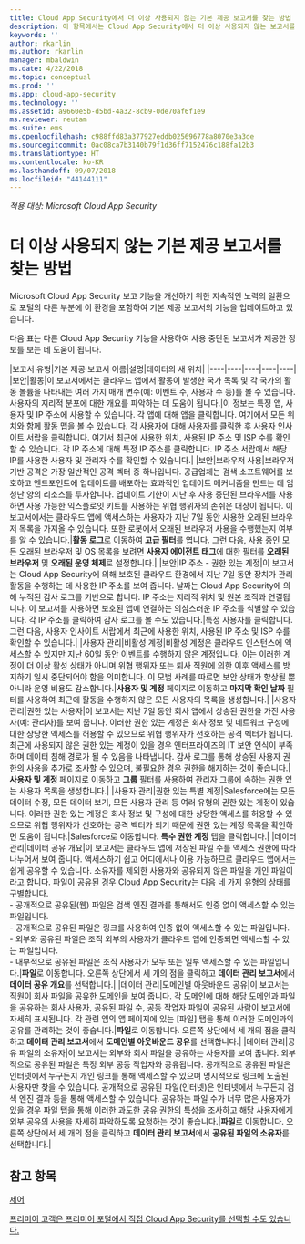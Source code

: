 ```yaml
---
title: Cloud App Security에서 더 이상 사용되지 않는 기본 제공 보고서를 찾는 방법 | Microsoft Docs
description: 이 항목에서는 Cloud App Security에서 더 이상 사용되지 않는 보고서를 생성하기 위한 지침을 제공합니다.
keywords: ''
author: rkarlin
ms.author: rkarlin
manager: mbaldwin
ms.date: 4/22/2018
ms.topic: conceptual
ms.prod: ''
ms.app: cloud-app-security
ms.technology: ''
ms.assetid: a9660e5b-d5bd-4a32-8cb9-0de70af6f1e9
ms.reviewer: reutam
ms.suite: ems
ms.openlocfilehash: c988ffd83a377927eddb025696778a8070e3a3de
ms.sourcegitcommit: 0ac08ca7b3140b79f1d36ff7152476c188fa12b3
ms.translationtype: HT
ms.contentlocale: ko-KR
ms.lasthandoff: 09/07/2018
ms.locfileid: "44144111"
---
```

*적용 대상: Microsoft Cloud App Security*



# <a name="how-to-find-built-in-deprecating-reports"></a>더 이상 사용되지 않는 기본 제공 보고서를 찾는 방법


Microsoft Cloud App Security 보고 기능을 개선하기 위한 지속적인 노력의 일환으로 포털의 다른 부분에 이 환경을 포함하여 기본 제공 보고서의 기능을 업데이트하고 있습니다.

다음 표는 다른 Cloud App Security 기능을 사용하여 사용 중단된 보고서가 제공한 정보를 보는 데 도움이 됩니다.

|보고서 유형|기본 제공 보고서 이름|설명|데이터의 새 위치|
|----|----|----|----|----|
|보안|활동|이 보고서에서는 클라우드 앱에서 활동이 발생한 국가 목록 및 각 국가의 활동 볼륨을 나타내는 여러 가지 매개 변수(예: 이벤트 수, 사용자 수 등)를 볼 수 있습니다. 사용자의 지리적 분포에 대한 개요를 파악하는 데 도움이 됩니다.|이 정보는 특정 앱, 사용자 및 IP 주소에 사용할 수 있습니다. 각 앱에 대해 앱을 클릭합니다. 여기에서 모든 위치와 함께 활동 맵을 볼 수 있습니다. 각 사용자에 대해 사용자를 클릭한 후 사용자 인사이트 서랍을 클릭합니다. 여기서 최근에 사용한 위치, 사용된 IP 주소 및 ISP 수를 확인할 수 있습니다. 각 IP 주소에 대해 특정 IP 주소를 클릭합니다. IP 주소 서랍에서 해당 IP를 사용한 사용자 및 관리자 수를 확인할 수 있습니다.|
|보안|브라우저 사용|브라우저 기반 공격은 가장 일반적인 공격 벡터 중 하나입니다. 공급업체는 검색 소프트웨어를 보호하고 엔드포인트에 업데이트를 배포하는 효과적인 업데이트 메커니즘을 만드는 데 엄청난 양의 리소스를 투자합니다. 업데이트 기한이 지난 후 사용 중단된 브라우저를 사용하면 사용 가능한 익스플로잇 키트를 사용하는 위협 행위자의 손쉬운 대상이 됩니다. 이 보고서에서는 클라우드 앱에 액세스하는 사용자가 지난 7일 동안 사용한 오래된 브라우저 목록을 가져올 수 있습니다. 또한 로봇에서 오래된 브라우저 사용을 수행했는지 여부를 알 수 있습니다.|**활동 로그**로 이동하여 **고급 필터**를 엽니다. 그런 다음, 사용 중인 모든 오래된 브라우저 및 OS 목록을 보려면 **사용자 에이전트 태그**에 대한 필터를 **오래된 브라우저** 및 **오래된 운영 체제**로 설정합니다.|
|보안|IP 주소 - 권한 있는 계정|이 보고서는 Cloud App Security에 의해 보호된 클라우드 환경에서 지난 7일 동안 장치가 관리 활동을 수행하는 데 사용한 IP 주소를 보여 줍니다. 날짜는 Cloud App Security에 의해 누적된 감사 로그를 기반으로 합니다. IP 주소는 지리적 위치 및 원본 조직과 연결됩니다. 이 보고서를 사용하면 보호된 앱에 연결하는 의심스러운 IP 주소를 식별할 수 있습니다. 각 IP 주소를 클릭하여 감사 로그를 볼 수도 있습니다.|특정 사용자를 클릭합니다. 그런 다음, 사용자 인사이트 서랍에서 최근에 사용한 위치, 사용된 IP 주소 및 ISP 수를 확인할 수 있습니다.|
|사용자 관리|비활성 계정|비활성 계정은 클라우드 인스턴스에 액세스할 수 있지만 지난 60일 동안 이벤트를 수행하지 않은 계정입니다. 이는 이러한 계정이 더 이상 활성 상태가 아니며 위협 행위자 또는 퇴사 직원에 의한 이후 액세스를 방지하기 일시 중단되어야 함을 의미합니다. 이 모범 사례를 따르면 보안 상태가 향상될 뿐 아니라 운영 비용도 감소합니다.|**사용자 및 계정** 페이지로 이동하고 **마지막 확인 날짜** 필터를 사용하여 최근에 활동을 수행하지 않은 모든 사용자의 목록을 생성합니다.|
|사용자 관리|권한 있는 사용자|이 보고서는 지난 7일 동안 회사 앱에서 상승된 권한을 가진 사용자(예: 관리자)를 보여 줍니다. 이러한 권한 있는 계정은 회사 정보 및 네트워크 구성에 대한 상당한 액세스를 허용할 수 있으므로 위협 행위자가 선호하는 공격 벡터가 됩니다. 최근에 사용되지 않은 권한 있는 계정이 있을 경우 엔터프라이즈의 IT 보안 인식이 부족하며 데이터 침해 경로가 될 수 있음을 나타냅니다. 감사 로그를 통해 상승된 사용자 권한의 사용을 추가로 조사할 수 있으며, 불필요한 경우 권한을 해지하는 것이 좋습니다.|**사용자 및 계정** 페이지로 이동하고 **그룹** 필터를 사용하여 관리자 그룹에 속하는 권한 있는 사용자 목록을 생성합니다.|
|사용자 관리|권한 있는 특별 계정|Salesforce에는 모든 데이터 수정, 모든 데이터 보기, 모든 사용자 관리 등 여러 유형의 권한 있는 계정이 있습니다. 이러한 권한 있는 계정은 회사 정보 및 구성에 대한 상당한 액세스를 허용할 수 있으므로 위협 행위자가 선호하는 공격 벡터가 되기 때문에 권한 있는 계정 목록을 확인하면 도움이 됩니다.|Salesforce로 이동합니다. **특수 권한 계정** 탭을 클릭합니다.|
|데이터 관리|데이터 공유 개요|이 보고서는 클라우드 앱에 저장된 파일 수를 액세스 권한에 따라 나누어서 보여 줍니다. 액세스하기 쉽고 어디에서나 이용 가능하므로 클라우드 앱에서는 쉽게 공유할 수 있습니다. 소유자를 제외한 사용자와 공유되지 않은 파일을 개인 파일이라고 합니다. 파일이 공유된 경우 Cloud App Security는 다음 네 가지 유형의 상태를 구별합니다. <br> - 공개적으로 공유된(웹) 파일은 검색 엔진 결과를 통해서도 인증 없이 액세스할 수 있는 파일입니다.<br> - 공개적으로 공유된 파일은 링크를 사용하여 인증 없이 액세스할 수 있는 파일입니다.<br> - 외부와 공유된 파일은 조직 외부의 사용자가 클라우드 앱에 인증되면 액세스할 수 있는 파일입니다.<br> - 내부적으로 공유된 파일은 조직 사용자가 모두 또는 일부 액세스할 수 있는 파일입니다.|**파일**로 이동합니다. 오른쪽 상단에서 세 개의 점을 클릭하고 **데이터 관리 보고서**에서 **데이터 공유 개요**를 선택합니다.|
|데이터 관리|도메인별 아웃바운드 공유|이 보고서는 직원이 회사 파일을 공유한 도메인을 보여 줍니다. 각 도메인에 대해 해당 도메인과 파일을 공유하는 회사 사용자, 공유된 파일 수, 공동 작업자 파일이 공유된 사람이 보고서에 자세히 표시됩니다. 각 관련 앱의 앱 페이지에 있는 [파일] 탭을 통해 이러한 도메인과의 공유를 관리하는 것이 좋습니다.|**파일**로 이동합니다. 오른쪽 상단에서 세 개의 점을 클릭하고 **데이터 관리 보고서**에서 **도메인별 아웃바운드 공유**를 선택합니다.|
|데이터 관리|공유 파일의 소유자|이 보고서는 외부와 회사 파일을 공유하는 사용자를 보여 줍니다. 외부적으로 공유된 파일은 특정 외부 공동 작업자와 공유됩니다. 공개적으로 공유된 파일은 인터넷에서 누구든지 개인 링크를 통해 액세스할 수 있으며 명시적으로 링크에 노출된 사용자만 찾을 수 있습니다. 공개적으로 공유된 파일(인터넷)은 인터넷에서 누구든지 검색 엔진 결과 등을 통해 액세스할 수 있습니다. 공유하는 파일 수가 너무 많은 사용자가 있을 경우 파일 탭을 통해 이러한 과도한 공유 권한의 특성을 조사하고 해당 사용자에게 외부 공유의 사용을 자세히 파악하도록 요청하는 것이 좋습니다.|**파일**로 이동합니다. 오른쪽 상단에서 세 개의 점을 클릭하고 **데이터 관리 보고서**에서 **공유된 파일의 소유자**를 선택합니다.|



  
## <a name="see-also"></a>참고 항목 
[제어](control.md)   

[프리미어 고객은 프리미어 포털에서 직접 Cloud App Security를 선택할 수도 있습니다.](https://premier.microsoft.com/)  
  
  